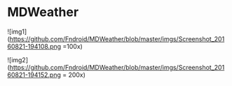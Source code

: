 # MDWeather

![img1](https://github.com/Fndroid/MDWeather/blob/master/imgs/Screenshot_20160821-194108.png =100x)

![img2](https://github.com/Fndroid/MDWeather/blob/master/imgs/Screenshot_20160821-194152.png = 200x)
